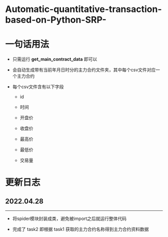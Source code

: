# Automatic-quantitative-transaction-based-on-Python-SRP-



# 一句话用法

- 只需运行 **get_main_contract_data** 即可以

- 会自动生成带有当前年月日时分的主力合约文件夹，其中每个csv文件对应一个主力合约

- 每个csv文件含有以下字段
  
  - id 
  
  - 时间 
  
  - 开盘价
  
  - 收盘价
  
  - 最高价
  
  - 最低价
  
  - 交易量



# 更新日志

## 2022.04.28

*****

- 将spider模块封装成类，避免被import之后就运行整体代码

- 完成了 task2 即根据 task1 获取的主力合约名称得到主力合约资料数据
